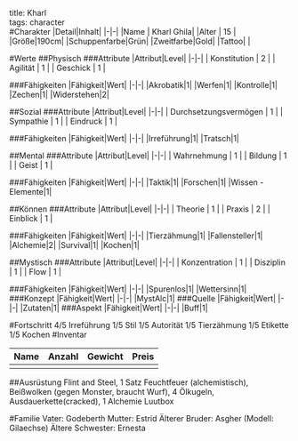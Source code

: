 title: Kharl  
tags: character  
#Charakter
|Detail|Inhalt|
|-|-|
|Name | Kharl Ghila|
|Alter | 15 |
|Größe|190cm|
|Schuppenfarbe|Grün|
|Zweitfarbe|Gold|
|Tattoo| |

#Werte
##Physisch
###Attribute
|Attribut|Level|
|-|-|
| Konstitution | 2 |
| Agilität | 1 |
| Geschick | 1 |

###Fähigkeiten
|Fähigkeit|Wert|
|-|-|
|Akrobatik|1|
|Werfen|1|
|Kontrolle|1|
|Zechen|1|
|Widerstehen|2|





##Sozial
###Attribute 
|Attribut|Level|
|-|-|
| Durchsetzungsvermögen | 1 |
| Sympathie | 1 |
| Eindruck | 1 |


###Fähigkeiten
|Fähigkeit|Wert|
|-|-|
|Irreführung|1|
|Tratsch|1|


##Mental
###Attribute 
|Attribut|Level|
|-|-|
| Wahrnehmung | 1 |
| Bildung | 1 |
| Geist | 1 |


###Fähigkeiten
|Fähigkeit|Wert|
|-|-|
|Taktik|1|
|Forschen|1|
|Wissen - Elemente|1|



##Können
###Attribute 
|Attribut|Level|
|-|-|
| Theorie | 1 |
| Praxis | 2 |
| Einblick | 1 |


###Fähigkeiten
|Fähigkeit|Wert|
|-|-|
|Tierzähmung|1|
|Fallensteller|1|
|Alchemie|2|
|Survival|1|
|Kochen|1|


##Mystisch
###Attribute 
|Attribut|Level|
|-|-|
| Konzentration | 1 |
| Disziplin | 1 |
| Flow | 1 |


###Fähigkeiten
|Fähigkeit|Wert|
|-|-|
|Spurenlos|1|
|Wettersinn|1|
###Konzept
|Fähigkeit|Wert|
|-|-|
|MystAlc|1|
###Quelle
|Fähigkeit|Wert|
|-|-|
|Zutaten|1|
###Aspekt
|Fähigkeit|Wert|
|-|-|
|Buff|1|

#Fortschritt
4/5 Irreführung
1/5 Stil
1/5 Autorität
1/5 Tierzähmung
1/5 Etikette
1/5 Kochen
#Inventar

|Name|Anzahl|Gewicht|Preis|
|---|---|---|---|
|||||

##Ausrüstung
Flint and Steel, 1 Satz Feuchtfeuer (alchemistisch), Beißwolken (gegen Monster, braucht Wurf), 4 Ölkugeln, Ausdauerkette(cracked), 1 Alchemie Luutbox





#Familie
Vater: Godeberth
Mutter: Estrid
Älterer Bruder: Asgher (Modell: Gilaechse)
Ältere Schwester: Ernesta

